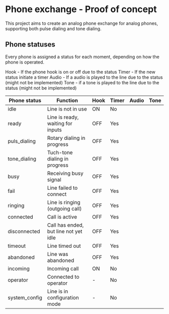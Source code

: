 # Phone exchange - Proof of concept
This project aims to create an analog phone exchange for analog phones, supporting both pulse dialing and tone dialing.

## Phone statuses
Every phone is assigned a status for each moment, depending on how the phone is operated.

Hook - If the phone hook is on or off due to the status
Timer - If the new status initiate a timer
Audio -  If a audio is played to the line due to the status (might not be implemented)
Tone - if a tone is played to the line due to the status (might not be implemented)


| Phone status  | Function                              | Hook | Timer | Audio | Tone |
| ------------- | ------------------------------------- | ---- | ----- |-------|------| 
| idle          | Line is not in use                    | ON   | No    |
| ready         | Line is ready, waiting for inputs     | OFF  | Yes   |
| puls_dialing  | Rotary dialing in progress            | OFF  | Yes   |
| tone_dialing  | Tuch-tone dialing in progress         | OFF  | Yes   |
| busy          | Receiving busy signal                 | OFF  | Yes   |
| fail          | Line failed to connect                | OFF  | Yes   |
| ringing       | Line is ringing (outgoing call)       | OFF  | Yes   |
| connected     | Call is active                        | OFF  | Yes   |
| disconnected  | Call has ended, but line not yet idle | OFF  | Yes   |
| timeout       | Line timed out                        | OFF  | Yes   |
| abandoned     | Line was abandoned                    | OFF  | Yes   |
| incoming      | Incoming call                         | ON   | No    |
| operator      | Connected to operator                 | -    | No    |
| system_config | Line is in configuration mode         | -    | No    |
